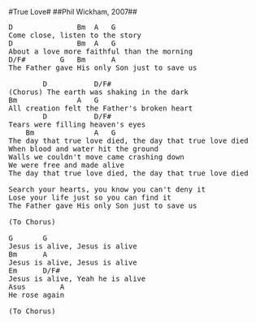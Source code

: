 #True Love#
##Phil Wickham, 2007##
<pre>
<span class="notes">D				Bm	A	G</span>
Come close, listen to the story
<span class="notes">D				Bm	A	G</span>
About a love more faithful than the morning
<span class="notes">D/F#		G	Bm		A</span>
The Father gave His only Son just to save us

<span class="notes">		D			D/F#</span>
(Chorus) The earth was shaking in the dark
<span class="notes">Bm				A	G</span>
All creation felt the Father's broken heart
<span class="notes">		D			D/F#</span>
Tears were filling heaven's eyes
<span class="notes">	Bm				A	G</span>
The day that true love died, the day that true love died
When blood and water hit the ground
Walls we couldn't move came crashing down
We were free and made alive
The day that true love died, the day that true love died

Search your hearts, you know you can't deny it
Lose your life just so you can find it
The Father gave His only Son just to save us

(To Chorus)

<span class="notes">G		G</span>
Jesus is alive, Jesus is alive
<span class="notes">Bm		A</span>
Jesus is alive, Jesus is alive
<span class="notes">Em		D/F#</span>
Jesus is alive, Yeah he is alive
<span class="notes">Asus		A</span>
He rose again

(To Chorus)
</pre>
